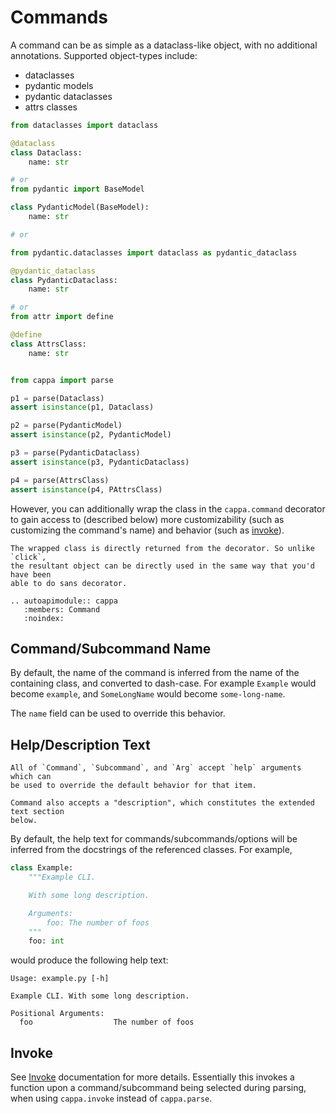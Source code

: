 # Commands

A command can be as simple as a dataclass-like object, with no additional
annotations. Supported object-types include:

- dataclasses
- pydantic models
- pydantic dataclasses
- attrs classes

```python
from dataclasses import dataclass

@dataclass
class Dataclass:
    name: str

# or
from pydantic import BaseModel

class PydanticModel(BaseModel):
    name: str

# or

from pydantic.dataclasses import dataclass as pydantic_dataclass

@pydantic_dataclass
class PydanticDataclass:
    name: str

# or
from attr import define

@define
class AttrsClass:
    name: str


from cappa import parse

p1 = parse(Dataclass)
assert isinstance(p1, Dataclass)

p2 = parse(PydanticModel)
assert isinstance(p2, PydanticModel)

p3 = parse(PydanticDataclass)
assert isinstance(p3, PydanticDataclass)

p4 = parse(AttrsClass)
assert isinstance(p4, PAttrsClass)
```

However, you can additionally wrap the class in the `cappa.command` decorator to
gain access to (described below) more customizability (such as customizing
the command's name) and behavior (such as [invoke](./invoke.md)).

```{note}
The wrapped class is directly returned from the decorator. So unlike `click`,
the resultant object can be directly used in the same way that you'd have been
able to do sans decorator.
```

```{eval-rst}
.. autoapimodule:: cappa
   :members: Command
   :noindex:
```

## Command/Subcommand Name

By default, the name of the command is inferred from the name of the containing
class, and converted to dash-case. For example `Example` would become `example`,
and `SomeLongName` would become `some-long-name`.

The `name` field can be used to override this behavior.

## Help/Description Text

```{note}
All of `Command`, `Subcommand`, and `Arg` accept `help` arguments which can
be used to override the default behavior for that item.

Command also accepts a "description", which constitutes the extended text section
below.
```

By default, the help text for commands/subcommands/options will be inferred from
the docstrings of the referenced classes. For example,

```python
class Example:
    """Example CLI.

    With some long description.

    Arguments:
        foo: The number of foos
    """
    foo: int
```

would produce the following help text:

```
Usage: example.py [-h]

Example CLI. With some long description.

Positional Arguments:
  foo                  The number of foos
```

## Invoke

See [Invoke](./invoke.md) documentation for more details. Essentially this
invokes a function upon a command/subcommand being selected during parsing, when
using `cappa.invoke` instead of `cappa.parse`.
